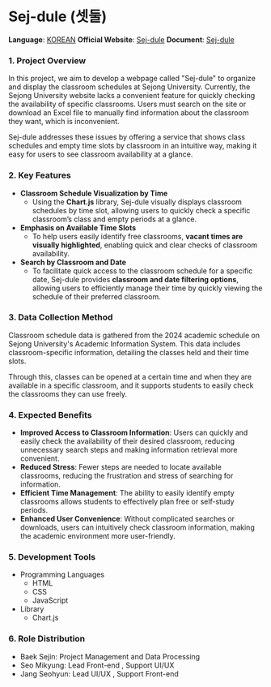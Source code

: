 # Sej-dule (셋둘)

**Language**: [KOREAN](README_KOR.md)
**Official Website**: [Sej-dule](https://24-2-sej-dule.github.io/Sej-dule/)
**Document**: [Sej-dule](https://sej-dule.readthedocs.io/)

### 1. Project Overview

In this project, we aim to develop a webpage called "Sej-dule" to organize and display the classroom schedules at Sejong University. Currently, the Sejong University website lacks a convenient feature for quickly checking the availability of specific classrooms. Users must search on the site or download an Excel file to manually find information about the classroom they want, which is inconvenient.

Sej-dule addresses these issues by offering a service that shows class schedules and empty time slots by classroom in an intuitive way, making it easy for users to see classroom availability at a glance.


### 2. Key Features

- **Classroom Schedule Visualization by Time**
    - Using the **Chart.js** library, Sej-dule visually displays classroom schedules by time slot, allowing users to quickly check a specific classroom’s class and empty periods at a glance.
- **Emphasis on Available Time Slots**
    - To help users easily identify free classrooms, **vacant times are visually highlighted**, enabling quick and clear checks of classroom availability.
- **Search by Classroom and Date**
    - To facilitate quick access to the classroom schedule for a specific date, Sej-dule provides **classroom and date filtering options**, allowing users to efficiently manage their time by quickly viewing the schedule of their preferred classroom.

### 3. Data Collection Method

Classroom schedule data is gathered from the 2024 academic schedule on Sejong University's Academic Information System. This data includes classroom-specific information, detailing the classes held and their time slots.

Through this, classes can be opened at a certain time and when they are available in a specific classroom, and it supports students to easily check the classrooms they can use freely.

### 4. Expected Benefits

- **Improved Access to Classroom Information**: Users can quickly and easily check the availability of their desired classroom, reducing unnecessary search steps and making information retrieval more convenient.
- **Reduced Stress**: Fewer steps are needed to locate available classrooms, reducing the frustration and stress of searching for information.
- **Efficient Time Management**: The ability to easily identify empty classrooms allows students to effectively plan free or self-study periods.
- **Enhanced User Convenience**: Without complicated searches or downloads, users can intuitively check classroom information, making the academic environment more user-friendly.

### 5. Development Tools

- Programming Languages
    - HTML
    - CSS
    - JavaScript
- Library
    - Chart.js

### 6. Role Distribution

- Baek Sejin: Project Management and Data Processing
- Seo Mikyung: Lead Front-end , Support UI/UX
- Jang Seohyun: Lead UI/UX , Support Front-end
